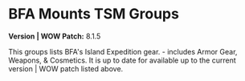 # BFA Mounts TSM Groups

**Version | WOW Patch:** 8.1.5

This groups lists BFA's Island Expedition gear. - includes Armor Gear, Weapons, & Cosmetics. It is up to date for available up to the current version | WOW patch listed above.
